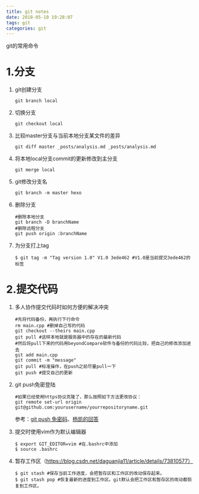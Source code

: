 ```yaml
---
title: git notes
date: 2018-05-10 19:28:07
tags: git
categories: git
---
```


git的常用命令

# 1.分支

1. git创建分支

   ```shell
   git branch local
   ```

2. 切换分支

   ```shell
   git checkout local
   ```

3. 比较master分支与当前本地分支某文件的差异

   ```shell
   git diff master _posts/analysis.md _posts/analysis.md
   ```

4. 将本地local分支commit的更新修改到主分支

   ```shell
   git merge local
   ```

5. git修改分支名

   ```shell
   git branch -m master hexo
   ```

6. 删除分支

   ```shell
   #删除本地分支
   git branch -D branchName 
   #删除远程分支
   git push origin :branchName
   ```

7. 为分支打上tag

   ```shell
   $ git tag -m "Tag version 1.0" V1.0 3ede462 #V1.0是当前提交3ede462的标签
   ```


# 2.提交代码

1. 多人协作提交代码时如何方便的解决冲突

   ```shell
   #先将代码备份，再执行下行命令
   rm main.cpp #删掉自己写的代码
   git checkout --theirs main.cpp
   git pull #这样本地就是服务器中的存在的最新代码
   #然后将pull下来的代码用beyondCompare软件与备份的代码比较，把自己的修改添加进去
   git add main.cpp 
   git commit -m "message"
   git pull #标准操作，在push之前尽量pull一下
   git push #提交自己的更新
   ```

2. git push免密登陆

   ```shell
   #如果已经使用https协议克隆了，那么按照如下方法更改协议： 
   git remote set-url origin git@github.com:yourusername/yourrepositoryname.git
   ```

   参考：[git push 免密码](https://bryceyang.github.io/blog/2017/05/25/Tips/#heading-git-push-%E5%85%8D%E5%AF%86%E7%A0%[81)、[杨凯的回答](https://www.zhihu.com/question/31836445)

3. 提交时使用vim作为默认编辑器

   ```shell
   $ export GIT_EDITOR=vim #在.bashrc中添加
   $ source .bashrc
   ```

4. 暂存工作区（https://blog.csdn.net/daguanjia11/article/details/73810577）

   ```shell
   $ git stash #保存当前工作进度，会把暂存区和工作区的改动保存起来。
   $ git stash pop #恢复最新的进度到工作区。git默认会把工作区和暂存区的改动都恢复到工作区。
   ```
